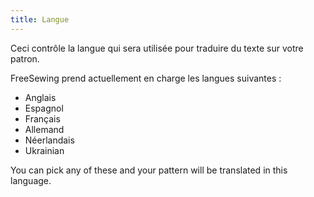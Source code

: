 ```yaml
---
title: Langue
---
```


Ceci contrôle la langue qui sera utilisée pour traduire du texte sur votre patron.

FreeSewing prend actuellement en charge les langues suivantes :

- Anglais
- Espagnol
- Français
- Allemand
- Néerlandais
- Ukrainian

You can pick any of these and your pattern will be translated in this language.

